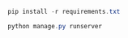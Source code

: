 ```powershell
pip install -r requirements.txt
```

<!-- ```powershell
python manage.py makemigrations
```

```powershell
python manage.py migrate
``` -->

```powershell
python manage.py runserver
```